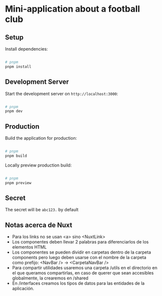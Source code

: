 # Mini-application about a football club

## Setup

Install dependencies:

```bash

# pnpm
pnpm install

```

## Development Server

Start the development server on `http://localhost:3000`:

```bash

# pnpm
pnpm dev

```

## Production

Build the application for production:

```bash

# pnpm
pnpm build

```

Locally preview production build:

```bash

# pnpm
pnpm preview

```

## Secret

The secret will be `abc123.` by default

## Notas acerca de Nuxt

- Para los links no se usan \<a> sino \<NuxtLink>
- Los componentes deben llevar 2 palabras para diferenciarlos de los elementos HTML
- Los componentes se pueden dividir en carpetas dentro de la carpeta components pero luego
  deben usarse con el nombre de la carpeta como prefijo: \<NavBar /> -> \<CarpetaNavBar />
- Para compartir utilidades usaremos una carpeta /utils en el directorio en el que queramos
  compartirlas, en caso de querer que sean accesibles globalmente, la crearemos en /shared
- En /interfaces creamos los tipos de datos para las entidades de la aplicación.

